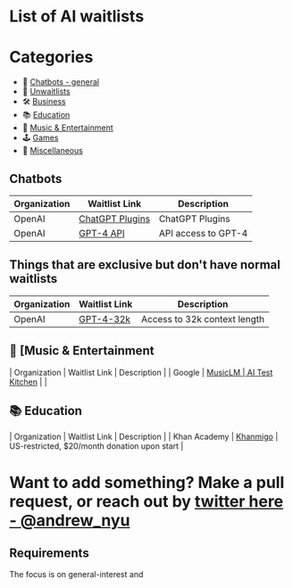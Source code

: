 # List of AI waitlists



# Categories
- 💬 [Chatbots - general](#chatbots)
- 🤞 [Unwaitlists](#unwaitlists)
- 🛠️ [Business](#business)
- 📚 [Education](#education)
- 🎸 [Music & Entertainment](#music)
- 🕹️ [Games](#games)
- 🚀 [Miscellaneous](#misc)


## <a name="chatbots"></a> Chatbots

| Organization | Waitlist Link | Description |
| --- | --- | --- |
| OpenAI | [ChatGPT Plugins](https://openai.com/waitlist/plugins) | ChatGPT Plugins |
| OpenAI | [GPT-4 API](https://openai.com/waitlist/gpt-4-api) | API access to GPT-4 |

## <a name="unwaitlists"></a> Things that are exclusive but don't have normal waitlists

| Organization | Waitlist Link | Description |
| --- | --- | --- |
| OpenAI | [GPT-4-32k ](https://community.openai.com/t/it-looks-like-gpt-4-32k-is-rolling-out/194615) | Access to 32k context length |



## <a name="music"></a> 🎸 [Music & Entertainment
| Organization | Waitlist Link | Description |
| Google | [MusicLM | AI Test Kitchen](https://www.khanacademy.org/khan-labs?step=login-signup) |  |




## <a name="education"></a> 📚 Education

| Organization | Waitlist Link | Description |
| Khan Academy | [Khanmigo](https://www.khanacademy.org/khan-labs?step=login-signup) | US-restricted, $20/month donation upon start  |




# Want to add something? Make a pull request, or reach out by [twitter here - @andrew_nyu](https://twitter.com/andrew_nyu)

## Requirements

The focus is on general-interest and 
